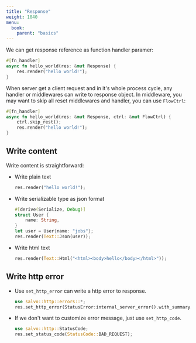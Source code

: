 ```yaml
---
title: "Response"
weight: 1040
menu:
  book:
    parent: "basics"
---
```


We can get response reference as function handler paramer:

```rust
#[fn_handler]
async fn hello_world(res: &mut Response) {
    res.render("hello world!");
}
```

When server get a client request and in it's whole process cycle, any handler or middlewares can write to response object. In middleware, you may want to skip all reset middlewares and handler, you can use ```FlowCtrl```:

```rust
#[fn_handler]
async fn hello_world(res: &mut Response, ctrl: &mut FlowCtrl) {
    ctrl.skip_rest();
    res.render("hello world!");
}
```

## Write content

Write content is straightforward:

- Write plain text

    ```rust
    res.render("hello world!");
    ``` 

- Write serializable type as json format
    
    ```rust
    #[derive(Serialize, Debug)]
    struct User {
        name: String,
    }
    let user = User{name: "jobs"};
    res.render(Text::Json(user));
    ```

- Write html text
    
    ```rust
    res.render(Text::Html("<html><body>hello</body></html>"));
    ```

## Write http error

- Use ```set_http_error``` can write a http error to response.

    ```rust
    use salvo::http::errors::*;
    res.set_http_error(StatusError:internal_server_error().with_summary("error when serialize object to json"))
    ```

- If we don't want to customize error message, just use ```set_http_code```.

    ```rust
    use salvo::http::StatusCode;
    res.set_status_code(StatusCode::BAD_REQUEST);
    ```